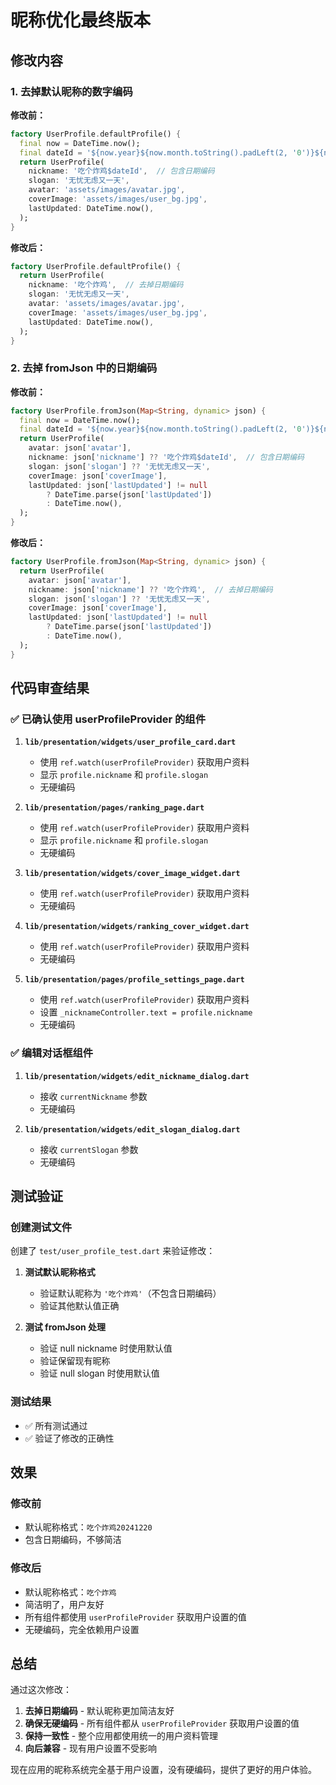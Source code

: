 # 昵称优化最终版本

## 修改内容

### 1. 去掉默认昵称的数字编码

**修改前：**
```dart
factory UserProfile.defaultProfile() {
  final now = DateTime.now();
  final dateId = '${now.year}${now.month.toString().padLeft(2, '0')}${now.day.toString().padLeft(2, '0')}';
  return UserProfile(
    nickname: '吃个炸鸡$dateId',  // 包含日期编码
    slogan: '无忧无虑又一天',
    avatar: 'assets/images/avatar.jpg',
    coverImage: 'assets/images/user_bg.jpg',
    lastUpdated: DateTime.now(),
  );
}
```

**修改后：**
```dart
factory UserProfile.defaultProfile() {
  return UserProfile(
    nickname: '吃个炸鸡',  // 去掉日期编码
    slogan: '无忧无虑又一天',
    avatar: 'assets/images/avatar.jpg',
    coverImage: 'assets/images/user_bg.jpg',
    lastUpdated: DateTime.now(),
  );
}
```

### 2. 去掉 fromJson 中的日期编码

**修改前：**
```dart
factory UserProfile.fromJson(Map<String, dynamic> json) {
  final now = DateTime.now();
  final dateId = '${now.year}${now.month.toString().padLeft(2, '0')}${now.day.toString().padLeft(2, '0')}';
  return UserProfile(
    avatar: json['avatar'],
    nickname: json['nickname'] ?? '吃个炸鸡$dateId',  // 包含日期编码
    slogan: json['slogan'] ?? '无忧无虑又一天',
    coverImage: json['coverImage'],
    lastUpdated: json['lastUpdated'] != null
        ? DateTime.parse(json['lastUpdated'])
        : DateTime.now(),
  );
}
```

**修改后：**
```dart
factory UserProfile.fromJson(Map<String, dynamic> json) {
  return UserProfile(
    avatar: json['avatar'],
    nickname: json['nickname'] ?? '吃个炸鸡',  // 去掉日期编码
    slogan: json['slogan'] ?? '无忧无虑又一天',
    coverImage: json['coverImage'],
    lastUpdated: json['lastUpdated'] != null
        ? DateTime.parse(json['lastUpdated'])
        : DateTime.now(),
  );
}
```

## 代码审查结果

### ✅ 已确认使用 userProfileProvider 的组件

1. **`lib/presentation/widgets/user_profile_card.dart`**
   - 使用 `ref.watch(userProfileProvider)` 获取用户资料
   - 显示 `profile.nickname` 和 `profile.slogan`
   - 无硬编码

2. **`lib/presentation/pages/ranking_page.dart`**
   - 使用 `ref.watch(userProfileProvider)` 获取用户资料
   - 显示 `profile.nickname` 和 `profile.slogan`
   - 无硬编码

3. **`lib/presentation/widgets/cover_image_widget.dart`**
   - 使用 `ref.watch(userProfileProvider)` 获取用户资料
   - 无硬编码

4. **`lib/presentation/widgets/ranking_cover_widget.dart`**
   - 使用 `ref.watch(userProfileProvider)` 获取用户资料
   - 无硬编码

5. **`lib/presentation/pages/profile_settings_page.dart`**
   - 使用 `ref.watch(userProfileProvider)` 获取用户资料
   - 设置 `_nicknameController.text = profile.nickname`
   - 无硬编码

### ✅ 编辑对话框组件

1. **`lib/presentation/widgets/edit_nickname_dialog.dart`**
   - 接收 `currentNickname` 参数
   - 无硬编码

2. **`lib/presentation/widgets/edit_slogan_dialog.dart`**
   - 接收 `currentSlogan` 参数
   - 无硬编码

## 测试验证

### 创建测试文件
创建了 `test/user_profile_test.dart` 来验证修改：

1. **测试默认昵称格式**
   - 验证默认昵称为 `'吃个炸鸡'`（不包含日期编码）
   - 验证其他默认值正确

2. **测试 fromJson 处理**
   - 验证 null nickname 时使用默认值
   - 验证保留现有昵称
   - 验证 null slogan 时使用默认值

### 测试结果
- ✅ 所有测试通过
- ✅ 验证了修改的正确性

## 效果

### 修改前
- 默认昵称格式：`吃个炸鸡20241220`
- 包含日期编码，不够简洁

### 修改后
- 默认昵称格式：`吃个炸鸡`
- 简洁明了，用户友好
- 所有组件都使用 `userProfileProvider` 获取用户设置的值
- 无硬编码，完全依赖用户设置

## 总结

通过这次修改：

1. **去掉日期编码** - 默认昵称更加简洁友好
2. **确保无硬编码** - 所有组件都从 `userProfileProvider` 获取用户设置的值
3. **保持一致性** - 整个应用都使用统一的用户资料管理
4. **向后兼容** - 现有用户设置不受影响

现在应用的昵称系统完全基于用户设置，没有硬编码，提供了更好的用户体验。
